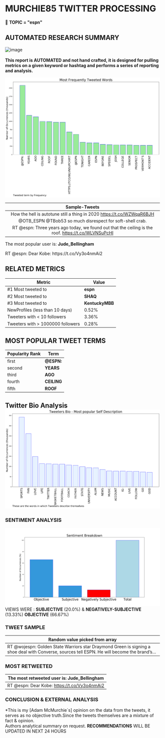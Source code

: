 # MURCHIE85 TWITTER PROCESSING 
&#x1F34E; **TOPIC = "espn"**

## AUTOMATED RESEARCH SUMMARY

![image](https://marketingplatform.google.com/about/static/images/gmp/analytics-smb-benefit.jpg)
<br></br>
<b> This report is AUTOMATED and not hand crafted, it is designed for pulling metrics on a given keyword or hashtag and performs a series of reporting and analysis.</b>



![image](TWEETS.png)



|                **Sample-Tweets**        |
| :-------------: |
| How the hell is autotune still a thing in 2020 https://t.co/WZWqaR6BJH |
| @OTB_ESPN @TBob53 so much disrespect for soft-shell crab. |
| RT @espn: Three years ago today, we found out that the ceiling is the roof. https://t.co/WLVNSuPcHI |

The most popular user is: **Jude_Bellingham**
<div class="alert alert-block alert-danger"> RT @espn: Dear Kobe: https://t.co/Vy3o4nmAi2</div>

## RELATED METRICS<br>
| Metric | Value |
| ------------- | ------------- |
| #1 Most tweeted to  | **espn** |
| #2 Most tweeted to  | **SHAQ** |
| #3 Most tweeted to  | **KentuckyMBB** |
| NewProfiles (less than 10 days) | 0.52%  |
| Tweeters with < 10 followers  | 3.36%|
| Tweeters with > 1000000 followers  | 0.28%  |



## MOST POPULAR TWEET TERMS 


| Popularity Rank  | Term |
| ------------- | ------------- |
| first  | **@ESPN:**  |
| second  | **YEARS**  |
| third  | **AGO** |
| fourth  | **CEILING**  |
| fifth  | **ROOF**  |


## Twitter Bio Analysis![image](BIO.png)
### SENTIMENT ANALYSIS
![image](sentiment.png)
VIEWS WERE : **SUBJECTIVE**  (20.0%) & **NEGATIVELY-SUBJECTIVE** (13.33%) **OBJECTIVE** (66.67%)

### TWEET SAMPLE 
| Random value picked from array |
| ------------- |
|RT @wojespn: Golden State Warriors star Draymond Green is signing a shoe deal with Converse, sources tell ESPN. He will become the brand’s… |

### MOST RETWEETED 

| The most retweeted user is: **Jude_Bellingham**  |
| ------------- |
| RT @espn: Dear Kobe: https://t.co/Vy3o4nmAi2 |

### CONCLUSION & EXTERNAL ANALYSIS

*This is my [Adam McMurchie`s] opinion on the data from the tweets, it serves as no objective truth.Since the tweets themselves are a mixture of fact & opinion.<br>
Authors analytical summary on request.
**RECOMMENDATIONS** WILL BE UPDATED IN NEXT  24 HOURS <br>